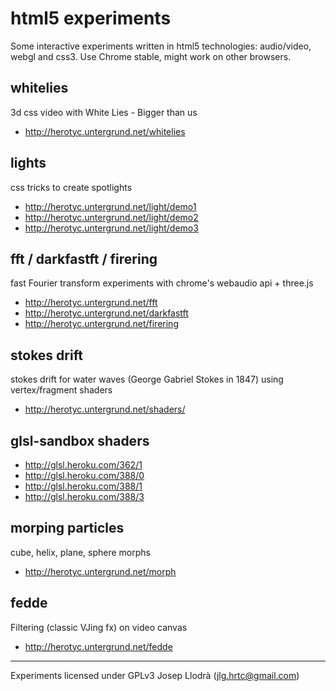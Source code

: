 html5 experiments
=================

Some interactive experiments written in html5 technologies: audio/video, webgl and css3.
Use Chrome stable, might work on other browsers.

whitelies
---------

3d css video with White Lies - Bigger than us

 * http://herotyc.untergrund.net/whitelies

lights
------

css tricks to create spotlights

 * http://herotyc.untergrund.net/light/demo1
 * http://herotyc.untergrund.net/light/demo2
 * http://herotyc.untergrund.net/light/demo3

fft / darkfastft / firering
---------------------------

fast Fourier transform experiments with chrome's webaudio api + three.js

 * http://herotyc.untergrund.net/fft
 * http://herotyc.untergrund.net/darkfastft
 * http://herotyc.untergrund.net/firering

stokes drift
------------

stokes drift for water waves (George Gabriel Stokes in 1847) using vertex/fragment shaders

 * http://herotyc.untergrund.net/shaders/

glsl-sandbox shaders
--------------------

 * http://glsl.heroku.com/362/1
 * http://glsl.heroku.com/388/0
 * http://glsl.heroku.com/388/1
 * http://glsl.heroku.com/388/3

morping particles
-----------------

cube, helix, plane, sphere morphs

 * http://herotyc.untergrund.net/morph

fedde
-----

Filtering (classic VJing fx) on video canvas

 * http://herotyc.untergrund.net/fedde

---

Experiments licensed under GPLv3
Josep Llodrà (jlg.hrtc@gmail.com)
